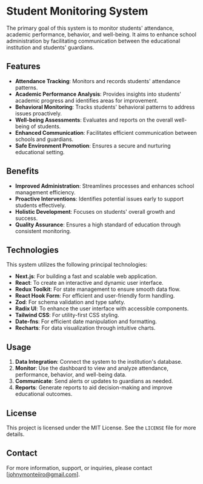 # Student Monitoring System

The primary goal of this system is to monitor students' attendance, academic performance, behavior, and well-being. It aims to enhance school administration by facilitating communication between the educational institution and students' guardians.

## Features

- **Attendance Tracking**: Monitors and records students' attendance patterns.
- **Academic Performance Analysis**: Provides insights into students' academic progress and identifies areas for improvement.
- **Behavioral Monitoring**: Tracks students' behavioral patterns to address issues proactively.
- **Well-being Assessments**: Evaluates and reports on the overall well-being of students.
- **Enhanced Communication**: Facilitates efficient communication between schools and guardians.
- **Safe Environment Promotion**: Ensures a secure and nurturing educational setting.

## Benefits

- **Improved Administration**: Streamlines processes and enhances school management efficiency.
- **Proactive Interventions**: Identifies potential issues early to support students effectively.
- **Holistic Development**: Focuses on students' overall growth and success.
- **Quality Assurance**: Ensures a high standard of education through consistent monitoring.

## Technologies

This system utilizes the following principal technologies:

- **Next.js**: For building a fast and scalable web application.
- **React**: To create an interactive and dynamic user interface.
- **Redux Toolkit**: For state management to ensure smooth data flow.
- **React Hook Form**: For efficient and user-friendly form handling.
- **Zod**: For schema validation and type safety.
- **Radix UI**: To enhance the user interface with accessible components.
- **Tailwind CSS**: For utility-first CSS styling.
- **Date-fns**: For efficient date manipulation and formatting.
- **Recharts**: For data visualization through intuitive charts.

## Usage

1. **Data Integration**: Connect the system to the institution's database.
2. **Monitor**: Use the dashboard to view and analyze attendance, performance, behavior, and well-being data.
3. **Communicate**: Send alerts or updates to guardians as needed.
4. **Reports**: Generate reports to aid decision-making and improve educational outcomes.

## License

This project is licensed under the MIT License. See the `LICENSE` file for more details.

## Contact

For more information, support, or inquiries, please contact [johnymonteiiro@gmail.com].

